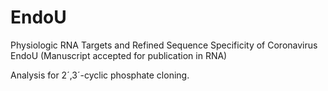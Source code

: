 # EndoU

Physiologic RNA Targets and Refined Sequence Specificity of Coronavirus EndoU (Manuscript accepted for publication in RNA)

Analysis for 2´,3´-cyclic phosphate cloning. 

 

